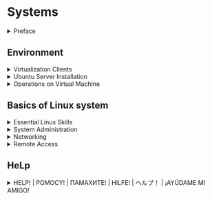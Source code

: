 # Systems

<details>
<summary>Preface</summary>

The design of the software is subject to change,
so use common sense and know that Google is Your best friend.

</details>

## Environment

<details>
<summary>Virtualization Clients</summary>

Whoa, whoa, whoa, don't You forgot to download [Ubuntu Server] LTS iso?...
Good for You.

### VirtualBox Set up

Download VirtualBox:

- Visit the official VirtualBox website at https://www.virtualbox.org/.
- Navigate to the "Downloads" section.
- Choose the version of VirtualBox that corresponds to Your host operating system
(e.g., Windows, macOS, Linux, etc.).
- Click on the download link to start the download of the VirtualBox installer.

And now You (probably) can run virtualbox,
by windows search bar (WIN + Q and type in "VirtualBox" and click on "Oracle VM VirtualBox").

Virtual Machine set up:

- Click on the "Quick create..." in the tools panel.
- Enter the name of the virtual machine.
- In the text box with the "ISO Image" name, enter the path to the .iso file.
- Check the box next to "Skip Unattended Instalation".
- And click finish.

To configure the virtual machine, just right-click on it and select "Settings".

To start the virtual machine,
just right-click on it and select "Start -> Normal Start".

To turn off the virtual machine,
just right-click on it and select "Stop -> Power Off".

You're done (need to celebrate with a NOT very large piece of cake)!

![Ups, the image is somewhere](./images/environment/virtualization_clients/virtualbox.png)

### Hyper-V Set up

First, You are obligated to have windows (10|11) pro.

- Open the "Control Panel" on Your Windows machine.
- Go to "Programs" -> "Programs and Features" -> "Turn Windows features on or off."
- Scroll down and find "Hyper-V."
- Check the box next to "Hyper-V" and click "OK."
- Windows will prompt You to restart Your computer. Save Your work and restart.

And now You (probably) can run Hyper-v,
by windows search bar (WIN + Q and type in "Hyper-v" and click on "Hyper-v Manager").

Virtual Machine set up:

- Select a server,
it can be Your computer or another machine You can connect to.
The list of (currently) available servers is displayed in the left panel.
- Click on the "Quick create..." in the right panel.
- In the pop-up window, click on "_Local installation source".
- Uncheck the box next to "Windows Secure Boot."
- And select the .iso file on your local storage via button
"Change installation source".
- That blue-filled button with "Create Virtual Machine" on it beckons you,
and you press it with an irresistible urge.

To configure the virtual machine, just right-click on it and select "Settings".

To start the virtual machine, just right-click on it and select "Start".

To turn off the virtual machine, just right-click on it and select "Turn off".

You're done (need to celebrate with a very large piece of cake)!

![Ups, the image is somewhere](./images/environment/virtualization_clients/hyper-v.png)

</details>

<details>
<summary>Ubuntu Server Installation</summary>

Since I am not obliged to explain all the steps of the installation..., good luck!

### Partitioning in the installer

On the storage configuration page:

- Choice the drive that will be used as boot device.
- Press enter when you choice the drive name and select: "Use As Boot Device".
- For a healthy and proper Linux installation you should create:
root ('/'), home ('/home') and boot ('/boot') partitions.
- Select free space point (under the drive name) and click on "Add GPT Partition".
- Specify the size of the partition space.
- Select the "Mount" You want it to be.

After all Mounts get created with proper size, you're done with that section.

### Partitioning using LVM (Logical Volume Manager)

Soooo, why again You should make life more difficult for yourself and use LVM?
Ah, yeah, how can i forgor, to:

- Increase flexibility - You can easily add more space to an existing volume
by adding a new drive to the group.
- Improve performance - You can spread data between drives,
so also spread the reading of that data.
- Make the system more fault tolerance - create a mirroring for the logical volume
(space - 20G, but you can use as user only 10G).

To start use LVM:

- Select "Create volume group".
- Check the devices You want to be in the group and click create.
- And after that You can use the free space of the group to create partitions
like in section above.

### Swap space

We all get hungry from time to time.
The operating system is no exception,
so we need to provide it with a special place
from which it can draw memory when it runs out of RAM.
That's what the swap space is made for.

So to specify the swap space:

- From the free space, select - "Create volume group".
- Specify the size of the swap space
- In the section "Format", choice - "swap".

And that's all You need to create swap space.

### Example Storage Configuration

![Ups, the image is somewhere](./images/environment/ubuntu_server_installation/Example_storage_configuration.png)

To run machine the drive with grub should be on the first sata port (sata 0).

</details>

<details>
<summary>Operations on Virtual Machine</summary>

### Virtualbox

#### ***Network Configuration***

To specify the network adapter:
  
- Right-click on VM and select "Settings".
- In the left panel select "Network".
- Make the "Enable Network Adapter" checked.
- Select the type of adapter ("Attached to..."): NAT, Bridge, Hostonly.

The difference between them is that:

- Hostonly: VM has no access to the network, so only host can access it.
- Nat: the VM can be accessed only from the local network.
- Bridge: any machine on the internet can access the VM.

#### ***Creating a clone of the system***

To create a clone:

- Right-click on VM.
- Select "Clone...".
- Name it and give the place for this clone.
- Decide if you want to keep MAC addresses for
network adapters or genrerate new ones.

It's your first clone (for this guide at least)!

#### ***Creating a snapshots***

To create a snapshot:

- On the right side of the VM board click on 3-dot menu.
- Select the "Snapshots" point.
- Click "Take" on the tools bar on the top.

It's your first snapshot (for this guide at least)!

### Hyper-v

#### ***Network-adapter Configuration***

To specify the network adapter:
  
- In the left panel "Virtual switch manager...".
- And choice the type of switch:
external(bridge), internal(nat), private(hostonly).
- Then "OK".
- Right-click on VM, "Settings...".
- In hardware section, "Add hardware".
- Select "Network adapter" and then "add".
- Click on the adapter
- In drop-down menu "virtual switch" select
the switch you created in point 2.

#### ***Export of the system***

To export (create a clone):

- Right-click on VM.
- Select "Export...".
- Select where to export

#### ***Creating a checkpoints***

To create a checkpoint (snapshot):

- Right-click on VM.
- Select "Checkpoint".

#### ***Microsoft specials***

Why the f**k you always tend to have your own naming...

### Clone vs Snapshots

If the options to clone and make snapshot literally do the same thing,
then why do we have these options?

Snapshots are less large in space than clones
because they are incremental copies of a virtual machine's state.
This means that they only store the changes
that have been made to the virtual machine since the last snapshot was created.

But clones in exange can be transferred from one machine to another.

</details>

## Basics of Linux system

<details>
<summary>Essential Linux Skills</summary>

<div style="margin-left: 20px;">
<details>
<summary>First login to the sHELL</summary>

### Lame way to log in

When your coolers start spinning,
the rgb lights play all sorts of hues
and the screen shows a mysterious picture.

Welcome to the user login screen!
It should show something like this:

![Ups, the image is somewhere](./images/basics/essential_linux_skills/login_screen.png)

To log in,all you have to do is enter your login (username)
and then enter the most secret password the mind has ever had a chance to create.

And yes, that's all you had to do to complete this extremely hard subsection.

### Interesting way

Psst, psst, reader, do you like to remember passwords?

Yeah, me too. So why shouldn't we create additional login options?

You know, something like fido2, u2f security key,
or maybe we should use our own flesh for authentication?

First of all we must have some security authentication usb device.
It is a great pity that I do not have one.

In that case... We will use a simple usb drive!

We will use the [pam_usb] tool to achieve our destiny.

- Update the apt using "sudo apt update".
- Install all packages form the instruction for "debian based" on [pam_usb].
- Also install make, gcc.
- Make "git clone 'link here'".
- Move Yours current position to the pam_usb folder.
- Use "make" command.
- And "sudo make install"

All that's left to do is configure [pam_usb].

- Find the name of your us drive by "sudo fdisk -l"
- Find the name of user, who'll be log in by usb.
"getent passwd | awk -F: '$3 >= 1000 && $3 <= 60000 {print $1}'"
($3 = UID)
- Add the device using "sudo pamusb-conf --add-device YourDeviceName"
- And then user "sudo pamusb-conf --add-user YourUserName"
- The last task is to add our authentication method
so open file "/etc/pam.d/common-auth" via root
and add "auth sufficient pam_usb.so" to the top of the file.

The result of these efforts - will be a folder with a file on the drive:

![Ups, the image is somewhere](./images/basics/essential_linux_skills/password_usb0.png)

![Ups, the image is somewhere](./images/basics/essential_linux_skills/password_usb1.png)

And the login process now looks something like this:

![Ups, the image is somewhere](./images/basics/essential_linux_skills/login0.png)

![Ups, the image is somewhere](./images/basics/essential_linux_skills/login1.png)

</details>

<details>
<summary>Command line help</summary>

In this cruel world of injustice and suffering,
ahem... in our beloved linux (and especially ubuntu),
You, my amigo, definitely need reliable friends!

### man

First thing that you should recall when you encounter problems
(especially dementia) - man. Just write "man 'your command'"
and if man have something to say you, he will show you
the help instruction.

### A bit of luck

No one is ever privy to such details, but,
if the developer has sufficient knowledge in the field of UX,
then you can try your luck and simply write a command
without parameters. And if the front side of the coin shows an eagle,
it is even possible to see how to get help or maybe help itself.

![Ups, the image is somewhere](./images/basics/essential_linux_skills/help_itself.png)

### Uncle Google

You are desperate?
Want to find an answer?
Even more, you would like to find complete solution?

It's time to experience full power of internet,
we are going to use browser!

But before,... docker instalation!

- sudo apt install apt-transport-https ca-certificates curl software-properties-common
- curl -fsSL https://download.docker.com/linux/ubuntu/gpg | sudo apt-key add -
- sudo add-apt-repository "deb [arch=amd64]
https://download.docker.com/linux/ubuntu $(lsb_release -cs) stable"
- sudo apt update
- sudo apt install docker-ce

And now, installation and first run of perfect gui browser:
"sudo docker run -ti browsh/browsh https://youtube.com".

Here we are on the best site of tutorials!

![Ups, the image is somewhere](./images/basics/essential_linux_skills/youtube_agreement.png)

Mhm, youtube agreement, so..., I suppose
we just reject all of that. Aha, so i can't make any click
and tab also does not work...

Solutions to this problem are not plentiful:

1. Connect to the our machine from the another machine with cursor.
1. Use keyboard-driven web-browser, e.g. elinks.

Personally, I prefer the first one.
But because the connection to the vm
is a separate point, you know where to find guide.

The result of our work is a beautiful and sharp vision of the internet:

![Ups, the image is somewhere](./images/basics/essential_linux_skills/youtube_cli.png)

</details>

<details>
<summary>Services and processes</summary>

### Processes

Most commonly used commands for processes,
definitely are: ps, kill, nice, and taskset.

#### ***ps***

ps — show a snapshot of current list of processes
(especially their pid).

"ps a" — to list entire list of processes.

#### ***kill***

kill — send a signal to a process.

"kill -KILL \<PID>" — to kill the process
(similar to pkill).

"kill -STOP \<PID>" — to stop the process.

"kill -CONT \<PID>" — to continue the process.

#### ***nice***

nice — tool to change priority of process
(from -20 to 19)
(from max to min).

"nice --20 wget https://momcorp.com/playbot/hot-machines-without-secureboot.epub"
— this will execute this wget command (process) with the most high priority.

Or we can change nice index (usually in short - ni)
of the existant process — "sudo renice -n 5  -p 8721".

Some notes:

- nice without sudo can set max 0 as ni.
- without sudo renice can only change
priority of the process to the lower value.

#### ***taskset***

We can assign a specific process to a specific CPU. So..., let's try it, I guess?

"taskset -p \<PID>" — to show CPU affinity for the process.
E.g. return of the command 1f, that is equal to 00011111,
where the length of binary number if the number of the CPU,
and from the right to the left - attachment.
In this example process can be executed on:
CPU0, CPU1, CPU2, CPU3, CPU4.

To show the number of CPUs — "lscpu | grep ^CPU\\(s\\)".

"taskset -p 0x5 \<PID>" — assign CPU0, CPU2 to the process.

"taskset -c \<CPU list> \<PID>".

"taskset -c 0,2 \<PID>" — assign CPU0, CPU2 to the process

"taskset -c 0-2 \<PID>" — assign CPU0, CPU1, CPU2 to the process

### Services

Linux users should be aware of certain service operations, such as:

- Enable service — "systemctl enable \<Name of process>"
- Disable service — "systemctl disable \<Name of process>"
- Start — "systemctl start \<Name of process>"
- Stop — "systemctl stop \<Name of process>"
- Restart — "systemctl restart \<Name of process>"

</details>

<details>
<summary>Files and file systems</summary>

List of commands for this section: pwd, ls, cd, lsblk, mkfs.

#### ***pwd***

To show which directory you are currently in,
just type "pwd"

#### ***ls***

To show directory contents:

"ls" — shows all not hidden files and directories.

"ls -a" — shows all.

"ls -l" — like ls, but also shows size of the files,
their owners, permissions, last modification time.

#### ***cd***

To change your current possition — cd.

"cd \<Path to the destination>", path can be relative and global.

#### ***lsblk***

"lsblk -d" — show all drives.

"lsblk -d -o name,kname,fstype,size,type,rm,vendor,tran | grep -E 'usb|usb-c'" —
show only drives plugged by usb or usb-c.

#### ***mkfs***

"mkfs -t \<Filesystem type> \<Device name>" —
format the device with specific filesystem.

"mkfs.ext4 \<Device name>" —
format the device with specific ext4 filesystem.

</details>

<details>
<summary>Permissions</summary>

File permissions in Linux dictate who can access a file
and how they can interact with it. They are represented
by a three-character sequence, commonly referred to as the "rwx" mode.

1. Read (r): Grants the ability to read the contents of a file.
1. Write (w): Allows the user to modify or change the contents of a file or directory.
1. Execute (x): Enables a user to execute a file,
which typically means running a program or viewing the contents of a directory.

These permissions are applied to three categories of users:

1. Owner: The user who created or owns the file.
1. Group: The group to which the file belongs.
1. Others: All other users on the system.

"chmod \<options> \<permissions> \<file or directory>" — to change permissions.

"chmod 755 \<path to the file>" — change premissions to the file.

"chmod -R 777 \<path to the directory>" — change permissions to the directory
and its entire content.

</details>

<details>
<summary>Identity and Access Control</summary>

#### ***users***

Linux is a multi-user operating system,
meaning it can accommodate multiple users
with distinct identities and privileges.
Understanding the different user categories
and managing user accounts are essential aspects of Linux administration.

User Categories:

1. Root User: The ultimate administrative account with full control over the system.
1. System Users: Specialized accounts used by system services and applications.
1. Regular Users: Standard accounts granted to individuals for daily tasks.

Viewing All Users:

The "cat /etc/passwd" command displays a list of
all user accounts on the system. Each line contains information
about a single user, including their username, UID (user identifier),
GID (group identifier), home directory, and default shell.
To display only names, we can use: "awk -F':' '{ print $1}' /etc/passwd".

In the most cases, to see users, you can log in,
the command "getent passwd | awk -F: '$3 >= 1000 && $3 <= 60000 {print $1}'"
will work just fine.

Identifying Login Users:

The "who" command lists all users currently logged into the system.
Each line displays the username, terminal name, login time,
and remote host from which the user logged in.

Switching Users:

To switch between user accounts without logging out,
use the su command followed by the username you want to switch to.
For example, to switch to the user netpai, use:
"su - netpai".

#### ***groups***

Group Categories:

1. System Groups: Predefined groups used by system services and applications.
1. Primary Group: The default group to which a user belongs upon creation.
1. Secondary Groups: Additional groups a user can join for access control
and resource sharing.

Joining a Group:

To add a user to a group, use the "usermod" command followed by
the -g option for primary group or -G option for secondary groups:
"usermod \[-g|-G] \<group_name> \<username>"

Removing from a Group:

To remove a user from a group, use the "gpasswd" command followed by the -d option:
"gpasswd -d \<username> \<group_name>"

Group Types:

1. Closed Groups: Membership requires explicit addition by an administrator.
1. Open Groups: Users can join or leave freely.
1. Nested Groups: Groups can be members of other groups,
creating a hierarchical structure.

Listing Groups:
"cat /etc/group"

#### ***ownership***

Linux utilizes two primary ownership levels:

- File Owner: The individual user who created or
has been explicitly assigned ownership of the file or directory.
- File Group: The group to which the file or directory belongs.
Users within this group may have specific permissions for the file or directory.

Change ownership:

"chown [options] \<owner>:\<group> \<file or directory>"

"chown nerd:nerd .txt"

"chown -R nerd:nerd /home/nerd"

</details>

<details>
<summary>Metadata Management</summary>

#### ***size***

To check the size of a file or directory in Linux, you can use the
"du [options] \<file or directory>"

Options:

-h: Human-readable format (e.g., KB, MB, GB)

-s: Summarize the total size for each argument

Usage:

"du \<file>" — check the size of a file.

"du \<directory> — check the size of a directory.

"du -sh \<directory>" — check the size of a directory in a readable format.

"du -s \<directory>/*" — check the total size of all files in a directory.

"du -s \<directory>**" — check the size of all files in a directory and its subdirectories.

#### ***space***

"df -h" — memory usage for mounts.

"free - h" — ram usage.

du -sh $(find / -writable -user \<user_name>) — memory usage for the user

du -sh $(find / -writable -group \<group_name>) — memory usage for the group

#### ***date & time***

"date" — to show date.

"sudo date -s \<date>" — to set date.

</details>

<details>
<summary>File Interaction</summary>

#### ***read***

Go to the nano-vim section

#### ***search***

How original and no surprising at all, the command to search is called "find".

More precisely: "find \<path> \[options] \<criteria>"

"find \<path> -name "file"" — find files by name.

"find \<path> -type d" — find only directories

"find \<path> -size +1M" — find all files greater then 1Mb.

As criteria can be used regex.

"find . -iregex '\.\/[a-z]+.md'" - find all files in current
directory that end by .md and have only characters before.

#### ***copy***

"cp \[options] \<source> \<destination>"

"cp \<sFile> \<dFile>" — for files.

"cp -R \<sDirectory> \<dDirectory>" — for directories.

#### ***rename & replace***

To rename or replace you can use — "mv".

"mv [options] \<source> \<destination>"

"mv -p \<sFile> \<dFile>" — for files with preserving file attributes.

"mv -R \<sDirectory> \<dDirectory>" — for directories.

#### ***create***

Files:

"touch [options] \<list of names or pathes>" — for file creation.

"touch t1 t2 t3" — create 3 files with prefix "t" in the current directory.

Directories:

"mkdir [options] \<list of names or pathes>" — for directory creation.

"mkdir test" — create test directory in the current directory.

"mkdir -p ./test1/nested_test" — create nested_test directory in the current directory,
but also create all parent directories that does not exist.

#### ***info***

"file [options] \<file path or name>" — short information about file.

"file t1"

"stat [options] \<path or name>" — displays some useful information
about the object

"stat t2"

"stat test1"

#### ***delete***

"rm \[options] \<source>"

"rm \<sFile>" — for files.

"rm -R \<sDirectory>" — for directories.

</details>

</div>

</details>

<details>
<summary>System Administration</summary>

<div style="margin-left: 20px;">

<details>
<summary>Useful Linux system tools</summary>

#### ***top***

top — interective and more complex then ps manager of processes.

"top -u root" — show all processes attached to the root.

#### ***htop***

#### ***netstat***

#### ***Terminator***

#### ***tmux***

</details>

<details>
<summary>Console editors</summary>

#### ***vim***

Literally less complex version of neovim.

#### ***nano***

#### ***neovim***

</details>

<details>
<summary>sudo command</summary>

</details>

<details>
<summary>Users operations</summary>

#### ***creating users***

#### ***creating groups***

#### ***deleting users***

#### ***deleting groups***

#### ***managing users passwords***

</details>

<details>
<summary>Aliases</summary>

</details>

<details>
<summary>Package management</summary>

#### ***YUM***

#### ***RPM***

#### ***APT***

#### ***APT-GET***

#### ***DPKG***

#### ***DEB***

</details>

<details>
<summary>Compiling from source</summary>

</details>

<details>
<summary>Space management</summary>

</details>

<details>
<summary>Drives and partitions</summary>

</details>

<details>
<summary>Creating ext4 file system and permanently mounting (Tworzenie systemu plików ext4 i montowanie stałe)</summary>

</details>

<details>
<summary>Managing logical volumes</summary>

</details>

<details>
<summary>NFS service</summary>

#### ***server***

#### ***client***

#### ***fstab***

</details>

<details>
<summary>System monitoring</summary>

</details>

</div>

</details>

<details>
<summary>Networking</summary>

<div style="margin-left: 20px;">

<details>
<summary>Network configuration</summary>

</details>

<details>
<summary>SSH service</summary>

- [ ] client configuration
- [ ] server configuration
- [ ] tunneling
- [ ] SCP

</details>

<details>
<summary>Networks and firewalls</summary>

</details>

<details>
<summary>File Hosts and hostname</summary>

</details>

<details>
<summary>Configuring interfaces using nmtui</summary>

</details>

<details>
<summary>Firewall</summary>

</details>

<details>
<summary>Assigning multiple IP addresses to network interfaces</summary>

</details>

<details>
<summary>Monitoring traffic using tcpdump</summary>

</details>

</div>

</details>

<details>
<summary>Remote Access</summary>

<div style="margin-left: 20px;">

<details>
<summary>SSH</summary>

- [ ] putty
- [ ] mremoteNG
- [ ] MobaXtrem

</details>

<details>
<summary>VNC (optional)</summary>

</details>

</div>

</details>

## HeLp

<details>
<summary>HELP! | POMOCY! | ПАМАХИТЕ! | HILFE! | ヘルプ！ | ¡AYÚDAME MI AMIGO!</summary>

### HELP

If you are not familiar with the English.... hold on, why you even reading that then?

### POMOCY

Jeśli nie jesteś zaznajomiony z angielskim, cóż,
użyj [deepl], jest chyba wystarczająco dobry...?

### ПАМАХИТЕ

Они держат меня в этом межгалактическом подвале уже третий день
по каленадрю Юпитера, вызовите бригаду космического десанта [deepl],
они должны знать что делать в таких ситуациях, наверное ...?

### HILFE

Wenn Sie mit der englischen Sprache nicht vertraut sind, verwenden Sie [deepl],
das ist wahrscheinlich gut genug, nehme ich an...?

### ヘルプ

英語に馴染みがなければ、[deepl]を使えばいい。

### AYÚDAME MI AMIGO

¿Si no estás familiarizado con el inglés, bueno, utiliza [deepl],
supongo que te servirá...?

</details>

[deepl]: <https://www.deepl.com/>
[Ubuntu Server]: <https://ubuntu.com/download/server>
[pam_usb]: <https://github.com/mcdope/pam_usb>
